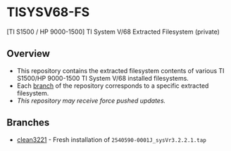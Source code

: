 # TISYSV68-FS
[TI S1500 / HP 9000-1500] TI System V/68 Extracted Filesystem (private)

## Overview

* This repository contains the extracted filesystem contents of various
  TI S1500/HP 9000-1500 TI System V/68 installed filesystems.
* Each
  [branch](https://github.com/TI-S1500/TISYSV68-FS/branches/all) of the
  repository corresponds to a specific extracted filesystem.
* *This repository may receive force pushed updates.*

## Branches

* [clean3221](https://github.com/TI-S1500/TISYSV68-FS/tree/clean3221) -
   Fresh installation of `2540590-0001J_sysVr3.2.2.1.tap`
